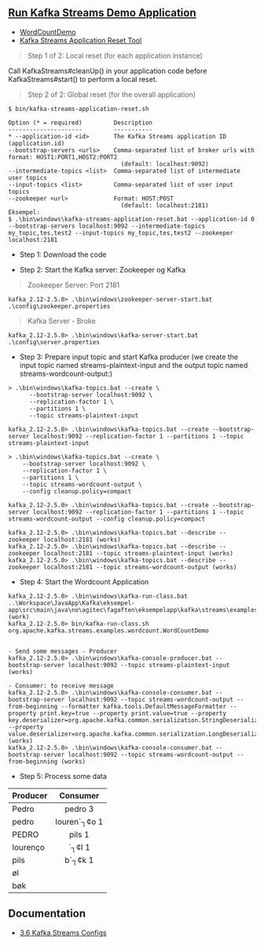 ## [Run Kafka Streams Demo Application](https://kafka.apache.org/25/documentation/streams/quickstart)

- [WordCountDemo](https://github.com/apache/kafka/blob/2.5/streams/examples/src/main/java/org/apache/kafka/streams/examples/wordcount/WordCountDemo.java)
- [Kafka Streams Application Reset Tool](https://cwiki.apache.org/confluence/display/KAFKA/Kafka+Streams+Application+Reset+Tool)

> Step 1 of 2: Local reset (for each application instance)

Call KafkaStreams#cleanUp() in your application code before KafkaStreams#start() to perform a local reset.

> Step 2 of 2: Global reset (for the overall application)

```
$ bin/kafka-streams-application-reset.sh
 
Option (* = required)         Description
---------------------         -----------
* --application-id <id>       The Kafka Streams application ID (application.id)
--bootstrap-servers <urls>    Comma-separated list of broker urls with format: HOST1:PORT1,HOST2:PORT2
                                (default: localhost:9092)
--intermediate-topics <list>  Comma-separated list of intermediate user topics
--input-topics <list>         Comma-separated list of user input topics
--zookeeper <url>             Format: HOST:POST
                                (default: localhost:2181)
Eksempel:
$ .\bin\windows\kafka-streams-application-reset.bat --application-id 0 --bootstrap-servers localhost:9092 --intermediate-topics my_topic,tes,test2 --input-topics my_topic,tes,test2 --zookeeper localhost:2181

```

- Step 1: Download the code

- Step 2: Start the Kafka server: Zookeeper og Kafka

> Zookeeper Server: Port 2181

```
kafka_2.12-2.5.0> .\bin\windows\zookeeper-server-start.bat .\config\zookeeper.properties
```

> Kafka Server - Broke

```
kafka_2.12-2.5.0> .\bin\windows\kafka-server-start.bat .\config\server.properties
```

- Step 3: Prepare input topic and start Kafka producer (we create the input topic named streams-plaintext-input and the output topic named streams-wordcount-output:)

```
> .\bin\windows\kafka-topics.bat --create \
      --bootstrap-server localhost:9092 \
      --replication-factor 1 \
      --partitions 1 \
      --topic streams-plaintext-input

kafka_2.12-2.5.0> .\bin\windows\kafka-topics.bat --create --bootstrap-server localhost:9092 --replication-factor 1 --partitions 1 --topic streams-plaintext-input

> .\bin\windows\kafka-topics.bat --create \
    --bootstrap-server localhost:9092 \
    --replication-factor 1 \
    --partitions 1 \
    --topic streams-wordcount-output \
    --config cleanup.policy=compact

kafka_2.12-2.5.0> .\bin\windows\kafka-topics.bat --create --bootstrap-server localhost:9092 --replication-factor 1 --partitions 1 --topic streams-wordcount-output --config cleanup.policy=compact

kafka_2.12-2.5.0> .\bin\windows\kafka-topics.bat --describe --zookeeper localhost:2181 (works)
kafka_2.12-2.5.0> .\bin\windows\kafka-topics.bat --describe --zookeeper localhost:2181 --topic streams-plaintext-input (works)
kafka_2.12-2.5.0> .\bin\windows\kafka-topics.bat --describe --zookeeper localhost:2181 --topic streams-wordcount-output (works)
```

- Step 4: Start the Wordcount Application

```
kafka_2.12-2.5.0> .\bin\windows\kafka-run-class.bat  ..\Workspace\JavaApp\Kafka\eksempel-app\src\main\java\no\agitec\fagaften\eksempelapp\kafka\streams\examples\wordcount\WordCountDemo.java (work)
kafka_2.12-2.5.0> bin/kafka-run-class.sh org.apache.kafka.streams.examples.wordcount.WordCountDemo


- Send some messages - Producer
kafka_2.12-2.5.0> .\bin\windows\kafka-console-producer.bat --bootstrap-server localhost:9092 --topic streams-plaintext-input (works)

- Consumer: to receive message
kafka_2.12-2.5.0> .\bin\windows\kafka-console-consumer.bat --bootstrap-server localhost:9092 --topic streams-wordcount-output --from-beginning --formatter kafka.tools.DefaultMessageFormatter --property print.key=true --property print.value=true --property key.deserializer=org.apache.kafka.common.serialization.StringDeserializer --property value.deserializer=org.apache.kafka.common.serialization.LongDeserializer (works)
kafka_2.12-2.5.0> .\bin\windows\kafka-console-consumer.bat --bootstrap-server localhost:9092 --topic streams-wordcount-output --from-beginning (works)

```

- Step 5: Process some data

| Producer      | Consumer      |
| ------------- |:-------------:|
| Pedro         | pedro   3     |
| pedro         | louren´┐¢o      1      |
| PEDRO         | pils    1     |
| lourenço      | ´┐¢l    1     |
| pils          | b´┐¢k   1     |
| øl            |               |
| bøk           |               |

## Documentation
- [3.6 Kafka Streams Configs](https://kafka.apache.org/25/documentation/#streamsconfigs)